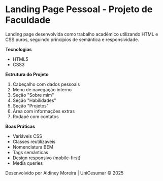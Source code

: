 # Landing Page Pessoal - Projeto de Faculdade

Landing page desenvolvida como trabalho acadêmico utilizando HTML e CSS puros, seguindo princípios de semântica e responsividade.

**Tecnologias**  
- HTML5 
- CSS3 

**Estrutura do Projeto**  
1. Cabeçalho com dados pessoais
2. Menu de navegação interno
3. Seção "Sobre mim"
4. Seção "Habilidades"
5. Seção "Projetos"
6. Área com informações extras
7. Rodapé com contatos

**Boas Práticas**  
- Variáveis CSS
- Classes reutilizáveis
- Nomenclatura BEM
- Tags semânticas
- Design responsivo (mobile-first)
- Media queries

Desenvolvido por Aldiney Moreira | UniCesumar © 2025
